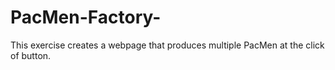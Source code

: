 # PacMen-Factory-
This exercise creates a webpage that produces multiple PacMen at the click of button.
